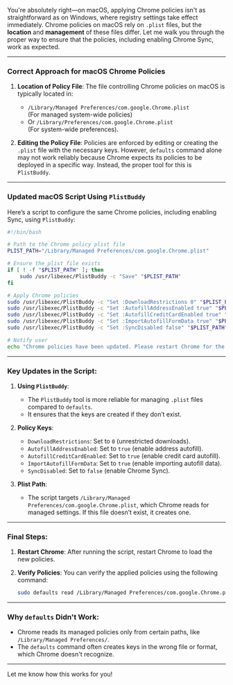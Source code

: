 You're absolutely right—on macOS, applying Chrome policies isn't as straightforward as on Windows, where registry settings take effect immediately. Chrome policies on macOS rely on `.plist` files, but the **location** and **management** of these files differ. Let me walk you through the proper way to ensure that the policies, including enabling Chrome Sync, work as expected.

---

### Correct Approach for macOS Chrome Policies

1. **Location of Policy File**:
   The file controlling Chrome policies on macOS is typically located in:
   - `/Library/Managed Preferences/com.google.Chrome.plist`  
     (For managed system-wide policies)
   - Or `/Library/Preferences/com.google.Chrome.plist`  
     (For system-wide preferences).

2. **Editing the Policy File**:
   Policies are enforced by editing or creating the `.plist` file with the necessary keys. However, `defaults` command alone may not work reliably because Chrome expects its policies to be deployed in a specific way. Instead, the proper tool for this is `PlistBuddy`.

---

### Updated macOS Script Using `PlistBuddy`

Here’s a script to configure the same Chrome policies, including enabling Sync, using `PlistBuddy`:

```bash
#!/bin/bash

# Path to the Chrome policy plist file
PLIST_PATH="/Library/Managed Preferences/com.google.Chrome.plist"

# Ensure the plist file exists
if [ ! -f "$PLIST_PATH" ]; then
    sudo /usr/libexec/PlistBuddy -c "Save" "$PLIST_PATH"
fi

# Apply Chrome policies
sudo /usr/libexec/PlistBuddy -c "Set :DownloadRestrictions 0" "$PLIST_PATH" 2>/dev/null || sudo /usr/libexec/PlistBuddy -c "Add :DownloadRestrictions integer 0" "$PLIST_PATH"
sudo /usr/libexec/PlistBuddy -c "Set :AutofillAddressEnabled true" "$PLIST_PATH" 2>/dev/null || sudo /usr/libexec/PlistBuddy -c "Add :AutofillAddressEnabled bool true" "$PLIST_PATH"
sudo /usr/libexec/PlistBuddy -c "Set :AutofillCreditCardEnabled true" "$PLIST_PATH" 2>/dev/null || sudo /usr/libexec/PlistBuddy -c "Add :AutofillCreditCardEnabled bool true" "$PLIST_PATH"
sudo /usr/libexec/PlistBuddy -c "Set :ImportAutofillFormData true" "$PLIST_PATH" 2>/dev/null || sudo /usr/libexec/PlistBuddy -c "Add :ImportAutofillFormData bool true" "$PLIST_PATH"
sudo /usr/libexec/PlistBuddy -c "Set :SyncDisabled false" "$PLIST_PATH" 2>/dev/null || sudo /usr/libexec/PlistBuddy -c "Add :SyncDisabled bool false" "$PLIST_PATH"

# Notify user
echo "Chrome policies have been updated. Please restart Chrome for the changes to take effect."
```

---

### Key Updates in the Script:
1. **Using `PlistBuddy`**:
   - The `PlistBuddy` tool is more reliable for managing `.plist` files compared to `defaults`.
   - It ensures that the keys are created if they don’t exist.

2. **Policy Keys**:
   - `DownloadRestrictions`: Set to `0` (unrestricted downloads).
   - `AutofillAddressEnabled`: Set to `true` (enable address autofill).
   - `AutofillCreditCardEnabled`: Set to `true` (enable credit card autofill).
   - `ImportAutofillFormData`: Set to `true` (enable importing autofill data).
   - `SyncDisabled`: Set to `false` (enable Chrome Sync).

3. **Plist Path**:
   - The script targets `/Library/Managed Preferences/com.google.Chrome.plist`, which Chrome reads for managed settings. If this file doesn’t exist, it creates one.

---

### Final Steps:
1. **Restart Chrome**:
   After running the script, restart Chrome to load the new policies.

2. **Verify Policies**:
   You can verify the applied policies using the following command:
   ```bash
   sudo defaults read /Library/Managed Preferences/com.google.Chrome.plist
   ```

---

### Why `defaults` Didn't Work:
- Chrome reads its managed policies only from certain paths, like `/Library/Managed Preferences/`.
- The `defaults` command often creates keys in the wrong file or format, which Chrome doesn't recognize.

---

Let me know how this works for you!
